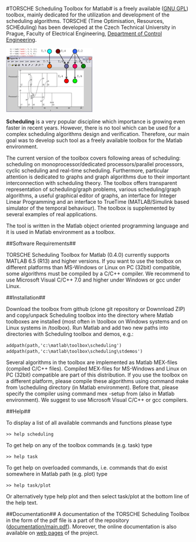 #TORSCHE Scheduling Toolbox for Matlab#
is a freely available ([GNU GPL][l_gnu]) toolbox, mainly dedicated for the utilization and development of the scheduling algorithms. TORSCHE (Time Optimisation, Resources, SCHEduling) has been developed at the Czech Technical University in Prague, Faculty of Electrical Engineering, [Department of Control Engineering][l_dce]. 

![TORSCHE Example][i_example]

<b>Scheduling</b> is a very popular discipline which importance is growing even faster in recent years. However, there is no tool which can be used for a complex scheduling algorithms design and verification. Therefore, our main goal was to develop such tool as a freely available toolbox for the Matlab environment.

The current version of the toolbox covers following areas of scheduling: scheduling on monoprocessor/dedicated processors/parallel processors, cyclic scheduling and real-time scheduling. Furthermore, particular attention is dedicated to graphs and graph algorithms due to their important interconnection with scheduling theory. The toolbox offers transparent representation of scheduling/graph problems, various scheduling/graph algorithms, a useful graphical editor of graphs, an interface for Integer Linear Programming and an interface to TrueTime (MATLAB/Simulink based simulator of the temporal behaviour). The toolbox is supplemented by several examples of real applications.

The tool is written in the Matlab object oriented programming language and it is used in Matlab environment as a toolbox.

##Software Requirements##

TORSCHE Scheduling Toolbox for Matlab (0.4.0) currently supports MATLAB 6.5 (R13) and higher versions. If you want to use the toolbox on different platforms than MS-Windows or Linux on PC (32bit) compatible, some algorithms must be compiled by a C/C++ compiler. We recommend to use Microsoft Visual C/C++ 7.0 and higher under Windows or gcc under Linux.

##Installation##

Download the toolbox from github (clone git repository or Downnload ZIP) and copy/unpack Scheduling toolbox into the directory where Matlab toolboxes are installed (most often in <Matlab root>\toolbox on Windows systems and on Linux systems in <Matlab root>/toolbox). Run Matlab and add two new paths into directories with Scheduling toolbox and demos, e.g.:

    addpath(path,'c:\matlab\toolbox\scheduling')
    addpath(path,'c:\matlab\toolbox\scheduling\stdemos')

Several algorithms in the toolbox are implemented as Matlab MEX-files (compiled C/C++ files). Compiled MEX-files for MS-Windows and Linux on PC (32bit) compatible are part of this distribution. If you use the toolbox on a different platform, please compile these algorithms using command make from \scheduling directory (in Matlab environment). Before that, please specify the compiler using command mex -setup from (also in Matlab environment). We suggest to use Microsoft Visual C/C++ or gcc compilers.

##Help##

To display a list of all available commands and functions please type

    >> help scheduling

To get help on any of the toolbox commands (e.g. task) type

    >> help task

To get help on overloaded commands, i.e. commands that do exist somewhere in Matlab path (e.g. plot) type

    >> help task/plot

Or alternatively type help plot and then select task/plot at the bottom line of the help text.

##Documentation##
A documentation of the TORSCHE Scheduling Toolbox in the form of the pdf file is a part of the repository ([documentation/main.pdf][l_doc]). Moreover, the online documentation is also available on [web pages][l_webpage] of the project.

[l_dce]: http://dce.fel.cvut.cz/en/
[l_doc]: documentation/main.pdf
[l_gnu]: LICENSE
[l_webpage]: https://rtime.felk.cvut.cz/scheduling-toolbox/
[i_example]: images/intro.gif
